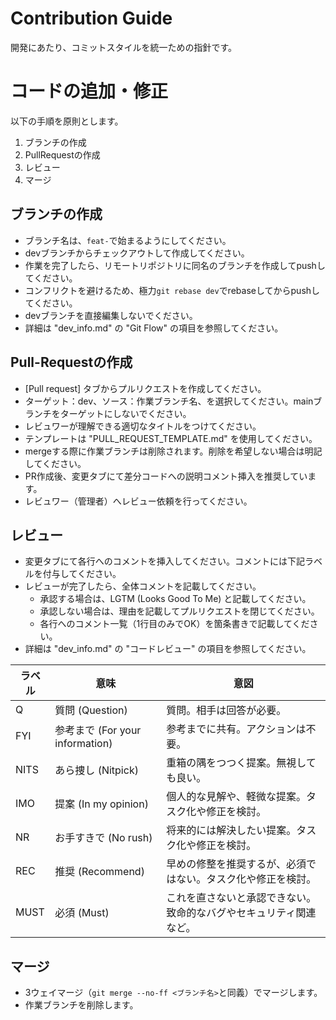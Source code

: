 # Contribution Guide

開発にあたり、コミットスタイルを統一ための指針です。

# コードの追加・修正

以下の手順を原則とします。

1. ブランチの作成
1. PullRequestの作成
1. レビュー
1. マージ

## ブランチの作成

- ブランチ名は、`feat-`で始まるようにしてください。
- devブランチからチェックアウトして作成してください。
- 作業を完了したら、リモートリポジトリに同名のブランチを作成してpushしてください。
- コンフリクトを避けるため、極力`git rebase dev`でrebaseしてからpushしてください。
- devブランチを直接編集しないでください。
- 詳細は "dev_info.md" の "Git Flow" の項目を参照してください。

## Pull-Requestの作成

- [Pull request] タブからプルリクエストを作成してください。
- ターゲット：dev、ソース：作業ブランチ名、を選択してください。mainブランチをターゲットにしないでください。
- レビュワーが理解できる適切なタイトルをつけてください。
- テンプレートは "PULL_REQUEST_TEMPLATE.md" を使用してください。
- mergeする際に作業ブランチは削除されます。削除を希望しない場合は明記してください。
- PR作成後、変更タブにて差分コードへの説明コメント挿入を推奨しています。
- レビュワー（管理者）へレビュー依頼を行ってください。

## レビュー

- 変更タブにて各行へのコメントを挿入してください。コメントには下記ラベルを付与してください。
- レビューが完了したら、全体コメントを記載してください。
  - 承認する場合は、LGTM (Looks Good To Me) と記載してください。
  - 承認しない場合は、理由を記載してプルリクエストを閉じてください。
  - 各行へのコメント一覧（1行目のみでOK）を箇条書きで記載してください。
- 詳細は "dev_info.md" の "コードレビュー" の項目を参照してください。

| ラベル | 意味                            | 意図                                                               |
|--------|---------------------------------|--------------------------------------------------------------------|
| Q      | 質問 (Question)                 | 質問。相手は回答が必要。                                           |
| FYI    | 参考まで (For your information) | 参考までに共有。アクションは不要。                                 |
| NITS   | あら捜し (Nitpick)              | 重箱の隅をつつく提案。無視しても良い。                             |
| IMO    | 提案 (In my opinion)            | 個人的な見解や、軽微な提案。タスク化や修正を検討。                 |
| NR     | お手すきで (No rush)            | 将来的には解決したい提案。タスク化や修正を検討。                   |
| REC    | 推奨 (Recommend)                | 早めの修整を推奨するが、必須ではない。タスク化や修正を検討。       |
| MUST   | 必須 (Must)                     | これを直さないと承認できない。致命的なバグやセキュリティ関連など。 |

## マージ

- 3ウェイマージ（`git merge --no-ff <ブランチ名>`と同義）でマージします。
- 作業ブランチを削除します。
